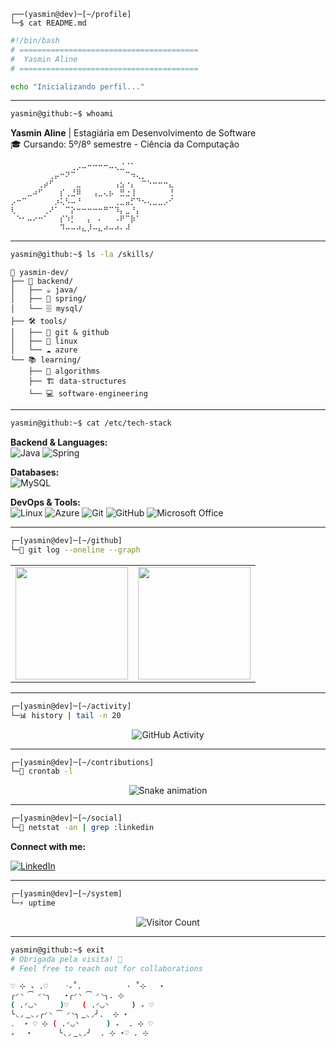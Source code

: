 ```
┌──(yasmin@dev)─[~/profile]
└─$ cat README.md
```

<div align="left">

```bash
#!/bin/bash
# ========================================
#  Yasmin Aline 
# ========================================

echo "Inicializando perfil..."
```

</div>

---

```bash
yasmin@github:~$ whoami
```

**Yasmin Aline** | Estagiária em Desenvolvimento de Software  
🎓 Cursando: 5º/8º semestre - Ciência da Computação  
```
⠀⠀⠀⠀⠀⠀⠀⠀⠀⠀⠀⢀⡠⠤⠒⠒⠒⠒⠤⢄⣈⠈⠁⠀⠀⠀⠀⠀⠀⠀
⠀⠀⠀⠀⠀⠀⠀⢀⡤⠒⠝⠉⠀⠀⠀⠀⠀⠀⠀⠀⠀⠉⠲⢄⡀⠀⠀⠀⠀⠀
⠀⠀⠀⠀⠀⢀⡴⠋⠀⠀⠀⠀⣀⠀⠀⠀⠀⠀⠀⢠⣢⠐⡄⠀⠉⠑⠒⠒⠒⣄
⠀⠀⠀⣀⠴⠋⠀⠀⠀⡎⢀⣘⠿⠀⠀⢠⣀⢄⡦⠀⣛⣐⢸⠀⠀⠀⠀⠀⠀⢘
⡠⠒⠉⠀⠀⠀⠀⠀⡰⢅⠣⠤⠘⠀⠀⠀⠀⠀⠀⢀⣀⣤⡋⠙⠢⢄⣀⣀⡠⠊
⢇⠀⠀⠀⠀⠀⢀⠜⠁⠀⠉⡕⠒⠒⠒⠒⠒⠛⠉⠹⡄⣀⠘⡄⠀⠀⠀⠀⠀⠀
⠀⠑⠂⠤⠔⠒⠁⠀⠀⡎⠱⡃⠀⠀⡄⠀⠄⠀⠀⠠⠟⠉⡷⠁⠀⠀⠀⠀⠀⠀
⠀⠀⠀⠀⠀⠀⠀⠀⠀⠹⠤⠤⠴⣄⡸⠤⣄⠴⠤⠴⠄⠼⠀⠀⠀
```  

---

```bash
yasmin@github:~$ ls -la /skills/
```

```
📁 yasmin-dev/
├── 🔧 backend/
│   ├── ☕ java/
│   ├── 🍃 spring/
│   └── 🗄️ mysql/
├── 🛠️ tools/
│   ├── 🌿 git & github
│   ├── 🐧 linux
│   └── ☁️ azure
└── 📚 learning/
    ├── 🧮 algorithms
    ├── 🏗️ data-structures
    └── 💻 software-engineering
```

---

```bash
yasmin@github:~$ cat /etc/tech-stack
```

<div align="left">

**Backend & Languages:**  
![Java](https://img.shields.io/badge/Java-ED8B00?style=flat-square&logo=openjdk&logoColor=white)
![Spring](https://img.shields.io/badge/Spring-6DB33F?style=flat-square&logo=spring&logoColor=white)

**Databases:**  
![MySQL](https://img.shields.io/badge/MySQL-005C84?style=flat-square&logo=mysql&logoColor=white)

**DevOps & Tools:**  
![Linux](https://img.shields.io/badge/Linux-FCC624?style=flat-square&logo=linux&logoColor=black)
![Azure](https://img.shields.io/badge/Azure-0078D4?style=flat-square&logo=microsoftazure&logoColor=white)
![Git](https://img.shields.io/badge/Git-F05032?style=flat-square&logo=git&logoColor=white)
![GitHub](https://img.shields.io/badge/GitHub-181717?style=flat-square&logo=github&logoColor=white)
![Microsoft Office](https://img.shields.io/badge/Microsoft_Office-D83B01?style=flat-square&logo=microsoft-office&logoColor=white)

</div>

---

```bash
┌─[yasmin@dev]─[~/github]
└─🎯 git log --oneline --graph
```

<div align="center">
<table>
<tr>
<td>
<a href="https://github.com/yasmin-aline">
  <img height="180em" src="https://github-readme-stats.vercel.app/api?username=yasmin-aline&count_private=true&include_all_commits=true&show_icons=true&theme=tokyo-night&hide_border=true&bg_color=1a1b27&title_color=70a5fd&text_color=38bdae&icon_color=bf91f3"/>
</a>
</td>
<td>
<a href="https://github.com/yasmin-aline">
  <img height="180em" src="https://github-readme-stats.vercel.app/api/top-langs/?username=yasmin-aline&theme=tokyo-night&hide_border=true&bg_color=1a1b27&title_color=70a5fd&text_color=38bdae&layout=compact"/>
</a>
</td>
</tr>
</table>
</div>

---

```bash
┌─[yasmin@dev]─[~/activity] 
└─📊 history | tail -n 20
```

<div align="center">

![GitHub Activity](https://github-profile-summary-cards.vercel.app/api/cards/profile-details?username=yasmin-aline&theme=radical)

</div>

---

```bash
┌─[yasmin@dev]─[~/contributions]
└─🐍 crontab -l
```

<div align="center">

![Snake animation](https://github.com/danielbped/danielbped/blob/output/github-contribution-grid-snake.svg)

</div>

---

```bash
┌─[yasmin@dev]─[~/social]
└─🔗 netstat -an | grep :linkedin
```

**Connect with me:**

<div align="left">

[![LinkedIn](https://img.shields.io/badge/LinkedIn-0077B5?style=flat-square&logo=linkedin&logoColor=white)](https://www.linkedin.com/in/yasmin-aline-8429aa272/)

</div>

---

```bash
┌─[yasmin@dev]─[~/system]
└─⚡ uptime
```

<div align="center">

![Visitor Count](https://profile-counter.glitch.me/{yasmin-aline}/count.svg)

</div>

---

```bash
yasmin@github:~$ exit
# Obrigada pela visita! 👋
# Feel free to reach out for collaborations

♡ ⊹ ₊ .♡    ‧₊˚.          · ˚⊹   ⋆  
╭◜◝ ͡ ◜◝╮   ⋆╭◜◝ ͡ ◜◝╮. ⊹
( .◜◡◝     )♡   ( .◜◡◝     ) ₊ ♡
╰◟◞ ͜ ◟◞╭◜◝ ͡ ◜◝╮ ͜ ◟◞╯.  ⊹ ⋆
.  ⋆ ♡︎ ⊹ ( .◜◡◝      ) ₊  . ⊹ ♡ 
₊ 　⋆      ╰◟◞ ͜ ◟◞╯  . ⊹ ⋆♡ . ⊹
```
